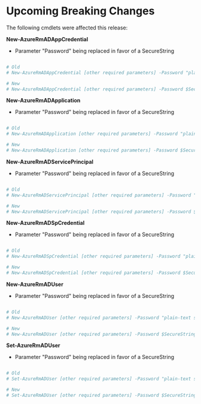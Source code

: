 <!--
    Please leave this section at the top of the breaking change documentation.

    New breaking changes should go under the section titled "Upcoming Breaking Changes", and should adhere to the following format:

    # Upcoming Breaking Changes

    ## Release X.0.0 - January 2017

    The following cmdlets were affected this release:

    **Cmdlet 1**
    - Description of what has changed

    ```powershell
    # Old
    # Sample of how the cmdlet was previously called

    # New
    # Sample of how the cmdlet should now be called
    ```

    Note: the above section follows the template found in the link below: 

    https://github.com/Azure/azure-powershell/blob/dev/documentation/breaking-changes/breaking-change-template.md
-->

# Upcoming Breaking Changes

The following cmdlets were affected this release:

**New-AzureRmADAppCredential**
- Parameter "Password" being replaced in favor of a SecureString

```powershell

# Old
# New-AzureRmADAppCredential [other required parameters] -Password "plain-text string"

# New
# New-AzureRmADAppCredential [other required parameters] -Password $SecureStringVariable
```

**New-AzureRmADApplication**
- Parameter "Password" being replaced in favor of a SecureString

```powershell

# Old
# New-AzureRmADApplication [other required parameters] -Password "plain-text string"

# New
# New-AzureRmADApplication [other required parameters] -Password $SecureStringVariable
```

**New-AzureRmADServicePrincipal**
- Parameter "Password" being replaced in favor of a SecureString

```powershell

# Old
# New-AzureRmADServicePrincipal [other required parameters] -Password "plain-text string"

# New
# New-AzureRmADServicePrincipal [other required parameters] -Password $SecureStringVariable
```

**New-AzureRmADSpCredential**
- Parameter "Password" being replaced in favor of a SecureString

```powershell

# Old
# New-AzureRmADSpCredential [other required parameters] -Password "plain-text string"

# New
# New-AzureRmADSpCredential [other required parameters] -Password $SecureStringVariable
```

**New-AzureRmADUser**
- Parameter "Password" being replaced in favor of a SecureString

```powershell

# Old
# New-AzureRmADUser [other required parameters] -Password "plain-text string"

# New
# New-AzureRmADUser [other required parameters] -Password $SecureStringVariable
```

**Set-AzureRmADUser**
- Parameter "Password" being replaced in favor of a SecureString

```powershell

# Old
# Set-AzureRmADUser [other required parameters] -Password "plain-text string"

# New
# Set-AzureRmADUser [other required parameters] -Password $SecureStringVariable
```